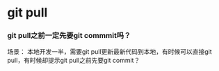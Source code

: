 # git pull



### git pull之前一定先要git commmit吗？

场景： 本地开发一半，需要git pull更新最新代码到本地，有时候可以直接git pull，有时候却提示git pull之前先要git commit？

